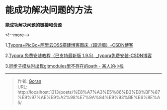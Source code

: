 # 能成功解决问题的方法


**能成功解决问题的链接和资源**

&lt;!--more--&gt;

1.[Typora&#43;PicGo&#43;阿里云OSS搭建博客图床（超详细）-CSDN博客](https://blog.csdn.net/muxuen/article/details/122441469)



2.[Typora 免费安装教程（已支持最新版 1.9.5）_typora免费安装-CSDN博客](https://blog.csdn.net/qq_61621323/article/details/141036982)



3.[同步子模块时出现gitmodules里不存在的path - 某人的小栈](https://www.fordece.cn/posts/同步子模块时出现gitmodules里不存在的path/)



---

> 作者: [Goran](https://github.com/GoranTan)  
> URL: http://localhost:1313/posts/%E8%A7%A3%E5%86%B3%E8%BF%87%E9%97%AE%E9%A2%98%E7%9A%84%E9%93%BE%E6%8E%A5/  

